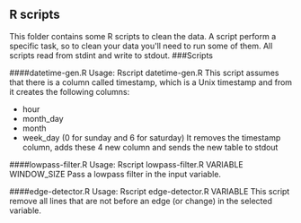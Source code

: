 ## R scripts
This folder contains some R scripts to clean the data. A script perform a specific task, so to clean your data you'll need to run some of them.
All scripts read from stdint and write to stdout.
###Scripts

####datetime-gen.R
Usage: Rscript datetime-gen.R
This script assumes that there is a column called timestamp, which is a Unix timestamp and from it creates the following columns:
- hour
- month_day
- month
- week_day (0 for sunday and 6 for saturday)
It removes the timestamp column, adds these 4 new column and sends the new table to stdout

####lowpass-filter.R
Usage: Rscript lowpass-filter.R VARIABLE WINDOW_SIZE
Pass a lowpass filter in the input variable.

####edge-detector.R
Usage: Rscript edge-detector.R VARIABLE
This script remove all lines that are not before an edge (or change) in the selected variable.

